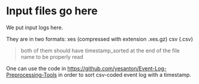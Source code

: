 # Input files go here

We put input logs here.

They are in two formats:
xes (compressed with extension .xes.gz)
csv (.csv)

> both of them should have timestamp_sorted at the end of the file name to be properly read

One can use the code in
<https://github.com/yesanton/Event-Log-Preprocessing-Tools>
in order to sort csv-coded event log with a timestamp.
